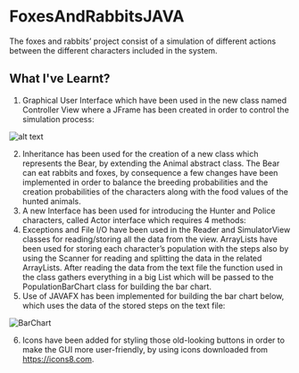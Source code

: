 # FoxesAndRabbitsJAVA
The foxes and rabbits’ project consist of a simulation of different actions between the different characters included in the system.

## What I've Learnt?
1. Graphical User Interface which have been used in the new class named Controller View where a JFrame has been created in order to control the simulation process:

![alt text](https://user-images.githubusercontent.com/25366487/55292680-bb823680-53e5-11e9-886d-23fd730a997e.png)

2. Inheritance has been used for the creation of a new class which represents the Bear, by extending the Animal abstract class. The Bear can eat rabbits and foxes, by consequence a few changes have been implemented in order to balance the breeding probabilities and the creation probabilities of the characters along with the food values of the hunted animals.
3. A new Interface has been used for introducing the Hunter and Police characters, called Actor interface which requires 4 methods: 
4. Exceptions and File I/O have been used in the Reader and SimulatorView classes for reading/storing all the data from the view. ArrayLists have been used for storing each character’s population with the steps also by using the Scanner for reading and splitting the data in the related ArrayLists. After reading the data from the text file the function used in the class gathers everything in a big List which will be passed to the PopulationBarChart class for building the bar chart.
5. Use of JAVAFX has been implemented for building the bar chart below, which uses the data of the stored steps on the text file:

![BarChart](https://user-images.githubusercontent.com/25366487/55292738-4c591200-53e6-11e9-9812-6385a0e4c2f0.png)

6. Icons have been added for styling those old-looking buttons in order to make the GUI more user-friendly, by using icons downloaded from https://icons8.com.
